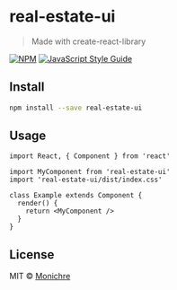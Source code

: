 # real-estate-ui

> Made with create-react-library

[![NPM](https://img.shields.io/npm/v/real-estate-ui.svg)](https://www.npmjs.com/package/real-estate-ui) [![JavaScript Style Guide](https://img.shields.io/badge/code_style-standard-brightgreen.svg)](https://standardjs.com)

## Install

```bash
npm install --save real-estate-ui
```

## Usage

```tsx
import React, { Component } from 'react'

import MyComponent from 'real-estate-ui'
import 'real-estate-ui/dist/index.css'

class Example extends Component {
  render() {
    return <MyComponent />
  }
}
```

## License

MIT © [Monichre](https://github.com/Monichre)
